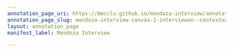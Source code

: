```yaml
---
annotation_page_uri: https://Amcclu.github.io/mendoza-interview/annotations/mendoza-interview-canvas-1-interviewee--contextualizing--gesturing--body-language--looks-off---rapport-.json
annotation_page_slug: mendoza-interview-canvas-1-interviewee--contextualizing--gesturing--body-language--looks-off---rapport-
layout: annotation_page
manifest_label: Mendoza Interview

---
```

